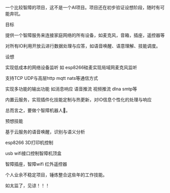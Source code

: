 一个比较智障的项目，这不是一个AI项目。项目还在初步验证设想阶段，随时有可能弃坑。

目标

提供一个智障服务来连接家庭网络的所有设备，如麦克风，音箱，插座，遥控器等

对所有IO利用开放云进行数据处理与应答，如语音唤醒、语意理解、技能调度。

设想

实现低成本的网络设备监听 如 esp8266硅麦实现局域网麦克风监听

支持TCP UDP与高层http mqtt nats等通信方式

实现多功能的输出功能 如消息响应 语音推流 视频推流 dlna smtp等

内置云服务，实现插件化技能定制与热更新，对IO信息个性化的处理与响应

总而言之，要做个智障机器人🤖。

预想技能

基于云服务的语音唤醒，识别与语义分析

esp8266 3D打印机控制

usb wifi接口控制智障机顶盒

智障插座，智障wifi 红外遥控器

个人业余不稳定项目，锤炼整合这些年的工作技能。

如太监了，见谅！！！
